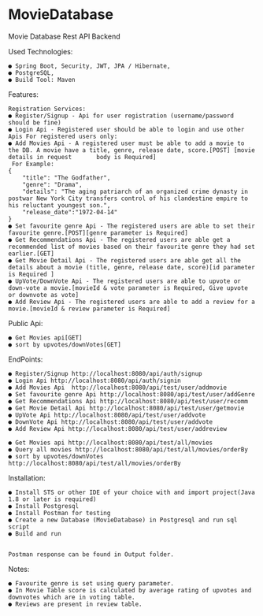 # MovieDatabase
Movie Database Rest API Backend

Used Technologies:

	● Spring Boot, Security, JWT, JPA / Hibernate,
	● PostgreSQL,
	● Build Tool: Maven
	
Features:

	Registration Services:
	● Register/Signup - Api for user registration (username/password should be fine)
	● Login Api - Registered user should be able to login and use other Apis For registered users only:
	● Add Movies Api - A registered user must be able to add a movie to the DB. A movie have a title, genre, release date, score.[POST] [movie details in request 		body is Required]
	 For Example:
	{
		"title": "The Godfather",
		"genre": "Drama",
		"details": "The aging patriarch of an organized crime dynasty in postwar New York City transfers control of his clandestine empire to his reluctant youngest son.",
		"release_date":"1972-04-14"
	}
	● Set favourite genre Api - The registered users are able to set their favourite genre.[POST][genre parameter is Required]
	● Get Recommendations Api - The registered users are able get a recommended list of movies based on their favourite genre they had set earlier.[GET]
	● Get Movie Detail Api - The registered users are able get all the details about a movie (title, genre, release date, score)[id parameter is Required ]
	● UpVote/DownVote Api - The registered users are able to upvote or down-vote a movie.[movieId & vote parameter is Required, Give upvote or downvote as vote]  
	● Add Review Api - The registered users are able to add a review for a movie.[movieId & review parameter is Required]
		
		
Public Api:
		
	● Get Movies api[GET]
	● sort by upvotes/downVotes[GET]
		
		
		
EndPoints:
	
	● Register/Signup http://localhost:8080/api/auth/signup
	● Login Api http://localhost:8080/api/auth/signin
	● Add Movies Api  http://localhost:8080/api/test/user/addmovie
	● Set favourite genre Api http://localhost:8080/api/test/user/addGenre
	● Get Recommendations Api http://localhost:8080/api/test/user/recomm
	● Get Movie Detail Api http://localhost:8080/api/test/user/getmovie
	● UpVote Api http://localhost:8080/api/test/user/addvote
	● DownVote Api http://localhost:8080/api/test/user/addvote
	● Add Review Api http://localhost:8080/api/test/user/addreview
	
	● Get Movies api http://localhost:8080/api/test/all/movies
	● Query all movies http://localhost:8080/api/test/all/movies/orderBy
	● sort by upvotes/downVotes http://localhost:8080/api/test/all/movies/orderBy
		
Installation:

	● Install STS or other IDE of your choice with and import project(Java 1.8 or later is required)
	● Install Postgresql
	● Install Postman for testing
	● Create a new Database (MovieDatabase) in Postgresql and run sql script
	● Build and run
		

	Postman response can be found in Output folder.

Notes:

	● Favourite genre is set using query parameter.
	● In Movie Table score is calculated by average rating of upvotes and downvotes which are in voting table.
	● Reviews are present in review table.
